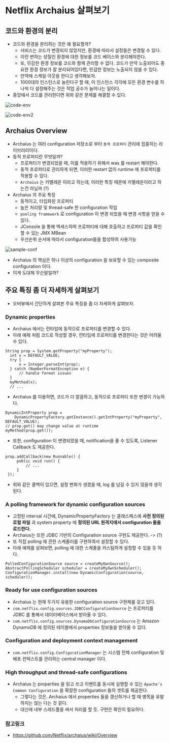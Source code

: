 # Netflix Archaius 살펴보기

## 코드와 환경의 분리

* 코드와 환경을 분리하는 것은 왜 필요할까?
  * 서비스는 코드가 변경되지 않았지만, 환경에 따라서 설정들은 변경될 수 있다.
  * 이런 변하는 성질인 환경에 대한 정보를 코드 베이스와 분리해야한다.
  * 또, 민감한 환경 정보를 코드와 함께 관리할 수 없다. 코드가 만약 노출되어도 중요한 환경 정보가
  잘 분리되어있다면, 민감한 정보는 노출되지 않을 수 있다.
  * 만약에 스케일 아웃을 한다고 생각해보자.
  * 1000대의 인스턴스로 늘린다구 할 때, 이 인스턴스 각각에 모든 환경 변수를 하나씩 다 설정해주는 것은
  작업 공수가 늘어나는 일이다.
* 중앙에서 코드를 관리한다면 위와 같은 문제를 해결할 수 있다.

![code-env](../../static/opensource/archaius/code-env.png)

![code-env2](../../static/opensource/archaius/code-env2.png)

## Archaius Overview

* Archaius 는 여러 configuration 저장소로 부터 `동적 프로퍼티` 관리에 집중하는 라이브러리이다.
* 동적 프로퍼티란 무엇일까?
  * 프로퍼티가 변경되었을 때, 이를 적용하기 위해서 was 를 restart 해야한다.
  * 동적 프로퍼티로 관리하게 되면, 이러한 restart 없이 runtime 에 프로퍼티를 적용할 수 있다.
  * `Archaius` 는 카멜레온 이라고 하는데, 이러한 특징 때문에 카멜레온이라고 하는건 아닐까 (?)
* Archaius 의 주요 특징
  * 동적이고, 타입화된 프로퍼티
  * 높은 처리량 및 thread-safe 한 configuration 작업
  * `pooling framework` 로 configuration 이 변경 되었을 때 변경 사항을 얻을 수 있다.
  * JConsole 을 통해 액세스하여 프로퍼티에 대해 호출하고 프로퍼티 값을 확인할 수 있는 JMX MBean
  * 우선순위 순서에 따라서 configuration들을 합성하여 사용가능

![sample-conf](../../static/opensource/archaius/sample-conf.png)

* Archaius 의 핵심은 하나 이상의 configuration 을 보유할 수 있는 composite configuration
이다.
* 이게 도대체 무슨말일까?


## 주요 특징 좀 더 자세하게 살펴보기

* 오버뷰에서 간단하게 살펴본 주요 특징을 좀 더 자세하게 살펴보자.

### Dynamic properties

* Archaius 에서는 런타임에 동적으로 프로퍼티를 변경할 수 있다.
* 아래 예제 처럼 코드로 작성할 경우, 런타임에 프로퍼티를 변경한다는 것은 어려울 수 있다.

```
String prop = System.getProperty("myProperty");
  int x = DEFAULT_VALUE;
  try {
      x = Integer.parseInt(prop);
  } catch (NumberFormatException e) {
      // handle format issues
  }
  myMethod(x);
  // ...
```

* Archaius 를 이용하면, 코드가 더 깔끔하고, 동적으로 프로퍼티 또한 변경이 가능하다.

```
DynamicIntProperty prop =
    DynamicPropertyFactory.getInstance().getIntProperty("myProperty", DEFAULT_VALUE);
// prop.get() may change value at runtime
myMethod(prop.get());
```

* 또한, configuration 이 변경되었을 때, notification을 줄 수 있도록, Listener Callback 도
제공한다.

```
prop.addCallback(new Runnable() {
     public void run() {
         // ...
     }
 });
```

* 위와 같은 콜백이 있으면, 설정 변화가 생겼을 때, log 를 남길 수 있지 않을까 생각된다.

### A polling framework for dynamic configuration sources

* 고정된 interval 시간에, DynamicPropertyFactory 는 클래스패스에 __사전 정의된 로컬 파일__ 과
system property 에 __정의된 URL 원격지에서 configuration 들을 로드한다.__
* Archaius는 또한 JDBC 기반의 Configuration source 구현도 제공한다. -> (?)
* 또 직접 polling 에 관한 스케줄러를 구현하여서 설정할 수 있다.
* 아래 예제를 살펴보면, polling 에 대한 스케줄을 커스텀하게 설정할 수 있을 듯 하다.

```
PolledConfigurationSource source = createMyOwnSource();
AbstractPollingScheduler scheduler = createMyOwnScheduler();
ConfigurationManager.install(new DynamicConfiguration(source, scheduler));
```

### Ready for use configuration sources

* Archaius 는 현재 두가지 유용한 configuration source 구현체를 갖고 있다.
* `com.netflix.config.sources.JDBCConfigurationSource` 는 프로퍼티를 JDBC 를 통해서
데이터베이스에서 받아올 수 있다.
* `com.netflix.config.sources.DynamoDbConfigurationSource` 는 Amazon DynamoDB 에
정의된 테이블에서 properties 정보들을 받아올 수 있다.

### Configuration and deployment context management

* `com.netflix.config.ConfigurationManager` 는 시스템 전체 configuration 및 배포 컨텍스트를
관리하는 central manager 이다.

### High throughput and thread-safe configurations

* Archaius 는 properties 을 읽고 쓰고 이벤트를 동시에 실행할 수 있는 `Apache’s Common Configuration` 을 확장한
configuration 들의 셋트를 제공한다.
  * 그렇다는 것은..Archaius 에서 properties 들을 갱신하거나 할 때 병목을 유발하지는 않는 다는 것 같다.
  * 대신에 내부 스레드풀을 써서 처리를 할 듯. 구현은 확인이 필요하다.


### 참고링크

* https://github.com/Netflix/archaius/wiki/Overview
